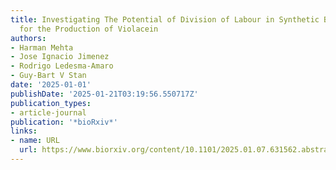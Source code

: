 ```yaml
---
title: Investigating The Potential of Division of Labour in Synthetic Bacterial Communities
  for the Production of Violacein
authors:
- Harman Mehta
- Jose Ignacio Jimenez
- Rodrigo Ledesma-Amaro
- Guy-Bart V Stan
date: '2025-01-01'
publishDate: '2025-01-21T03:19:56.550717Z'
publication_types:
- article-journal
publication: '*bioRxiv*'
links:
- name: URL
  url: https://www.biorxiv.org/content/10.1101/2025.01.07.631562.abstract
---
```

